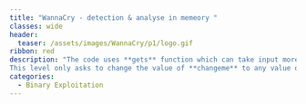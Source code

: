 ```yaml
---
title: "WannaCry - detection & analyse in memeory "
classes: wide
header:
  teaser: /assets/images/WannaCry/p1/logo.gif
ribbon: red
description: "The code uses **gets** function which can take input more than buffer length, hence the exploit :)
This level only asks to change the value of **changeme** to any value other than zero so we can just enter any random input that exceeds the buffer length to overwrite the value of **changeme**."
categories:
  - Binary Exploitation
---
```

